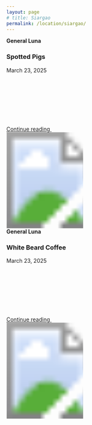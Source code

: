 ```yaml
---
layout: page
# title: Siargao
permalink: /location/siargao/
---
```



<div id="Location" style="display:none;" class="Siargao"></div>
<div class="container">     
  <div class="row mb-2">
    <div class="col-md-6">
      <div class="row g-0 border rounded overflow-hidden flex-md-row mb-4 shadow-sm h-md-250 position-relative">
        <div class="col p-4 d-flex flex-column position-static">
          <strong class="d-inline-block mb-2 text-primary-emphasis">General Luna</strong>
          <h3 class="mb-0">Spotted Pigs</h3>
          <div class="mb-1 text-body-secondary">March 23, 2025</div>
          <!-- <p class="card-text mb-auto">This is a wider card with supporting text below as a natural lead-in to additional content.</p> -->
          <a href="/location/dumaguete/spotted_pigs" class="icon-link gap-1 icon-link-hover stretched-link">
            Continue reading
            <svg class="bi"><use xlink:href="#chevron-right"/></svg>
          </a>
        </div>
        <div class="col-auto d-none d-lg-block">
          <svg class="bd-placeholder-img" width="200" height="250" xmlns="http://www.w3.org/2000/svg" role="img" aria-label="Placeholder: Thumbnail" preserveAspectRatio="xMidYMid slice" focusable="false">
            <title>Placeholder</title>
            <image href="/images/spotted_pigs/spotted_pigs_1.jpg" width="110%" height="100%" />
            <!-- <rect width="100%" height="100%" fill="#55595c"/>
            <text x="50%" y="50%" fill="#eceeef" dy=".3em">Thumbnail</text> -->
          </svg>
        </div>
      </div>
    </div>
    <div class="col-md-6">
      <div class="row g-0 border rounded overflow-hidden flex-md-row mb-4 shadow-sm h-md-250 position-relative">
        <div class="col p-4 d-flex flex-column position-static">
          <strong class="d-inline-block mb-2 text-primary-emphasis">General Luna</strong>
          <h3 class="mb-0">White Beard Coffee</h3>
          <div class="mb-1 text-body-secondary">March 23, 2025</div>
          <!-- <p class="card-text mb-auto">This is a wider card with supporting text below as a natural lead-in to additional content.</p> -->
          <a href="/location/siargao/uncharted_coffee" class="icon-link gap-1 icon-link-hover stretched-link">
            Continue reading
            <svg class="bi"><use xlink:href="#chevron-right"/></svg>
          </a>
        </div>
        <div class="col-auto d-none d-lg-block">
          <svg class="bd-placeholder-img" width="200" height="250" xmlns="http://www.w3.org/2000/svg" role="img" aria-label="Placeholder: Thumbnail" preserveAspectRatio="xMidYMid slice" focusable="false">
            <title>Placeholder</title>
            <image href="/images/white_beard_coffee/white_beard_coffee_1.jpg" width="110%" height="100%" />
            <!-- <rect width="100%" height="100%" fill="#55595c"/>
            <text x="50%" y="50%" fill="#eceeef" dy=".3em">Thumbnail</text> -->
          </svg>
        </div>
      </div>
    </div>
  </div>
</div>